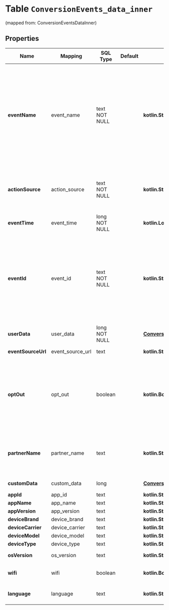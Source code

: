 
# Table `ConversionEvents_data_inner`
(mapped from: ConversionEventsDataInner)

## Properties
Name | Mapping | SQL Type | Default | Type | Description | Notes
---- | ------- | -------- | ------- | ---- | ----------- | -----
**eventName** | event_name | text NOT NULL |  | **kotlin.String** | The type of the user event. Please use the right event_name otherwise the event won’t be accepted and show up correctly in reports. &lt;li&gt;&lt;code&gt;add_to_cart&lt;/code&gt; &lt;li&gt;&lt;code&gt;checkout&lt;/code&gt; &lt;li&gt;&lt;code&gt;custom&lt;/code&gt; &lt;li&gt;&lt;code&gt;lead&lt;/code&gt; &lt;li&gt;&lt;code&gt;page_visit&lt;/code&gt; &lt;li&gt;&lt;code&gt;search&lt;/code&gt; &lt;li&gt;&lt;code&gt;signup&lt;/code&gt; &lt;li&gt;&lt;code&gt;view_category&lt;/code&gt; &lt;li&gt;&lt;code&gt;watch_video&lt;/code&gt; | 
**actionSource** | action_source | text NOT NULL |  | **kotlin.String** | The source indicating where the conversion event occurred. &lt;li&gt;&lt;code&gt;app_android&lt;/code&gt; &lt;li&gt;&lt;code&gt;app_ios&lt;/code&gt; &lt;li&gt;&lt;code&gt;web&lt;/code&gt; &lt;li&gt;&lt;code&gt;offline&lt;/code&gt; | 
**eventTime** | event_time | long NOT NULL |  | **kotlin.Long** | The time when the event happened. Unix timestamp in seconds. | 
**eventId** | event_id | text NOT NULL |  | **kotlin.String** | A unique id string that identifies this event and can be used for deduping between events ingested via both the conversion API and Pinterest tracking. Without this, event&#39;s data is likely to be double counted and will cause report metric inflation. Third-party vendors make sure this field is updated on both Pinterest tag and Conversions API side before rolling out template for Conversions API. | 
**userData** | user_data | long NOT NULL |  | [**ConversionEventsUserData**](ConversionEventsUserData.md) |  |  [foreignkey]
**eventSourceUrl** | event_source_url | text |  | **kotlin.String** | URL of the web conversion event. |  [optional]
**optOut** | opt_out | boolean |  | **kotlin.Boolean** | When action_source is web or offline, it defines whether the user has opted out of tracking for web conversion events. While when action_source is app_android or app_ios, it defines whether the user has enabled Limit Ad Tracking on their iOS device, or opted out of Ads Personalization on their Android device. |  [optional]
**partnerName** | partner_name | text |  | **kotlin.String** | The third party partner name responsible to send the event to Conversions API on behalf of the advertiser. The naming convention is \&quot;ss-partnername\&quot; lowercase. E.g ‘ss-shopify’ |  [optional]
**customData** | custom_data | long |  | [**ConversionEventsDataInnerCustomData**](ConversionEventsDataInnerCustomData.md) |  |  [optional] [foreignkey]
**appId** | app_id | text |  | **kotlin.String** | The app store app ID. |  [optional]
**appName** | app_name | text |  | **kotlin.String** | Name of the app. |  [optional]
**appVersion** | app_version | text |  | **kotlin.String** | Version of the app. |  [optional]
**deviceBrand** | device_brand | text |  | **kotlin.String** | Brand of the user device. |  [optional]
**deviceCarrier** | device_carrier | text |  | **kotlin.String** | User device&#39;s mobile carrier. |  [optional]
**deviceModel** | device_model | text |  | **kotlin.String** | Model of the user device. |  [optional]
**deviceType** | device_type | text |  | **kotlin.String** | Type of the user device. |  [optional]
**osVersion** | os_version | text |  | **kotlin.String** | Version of the device operating system. |  [optional]
**wifi** | wifi | boolean |  | **kotlin.Boolean** | Whether the event occurred when the user device was connected to wifi. |  [optional]
**language** | language | text |  | **kotlin.String** | Two-character ISO-639-1 language code indicating the user&#39;s language. |  [optional]





















